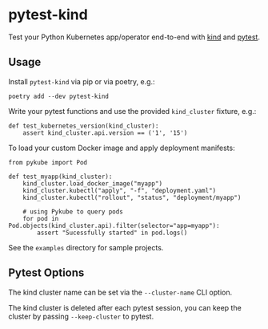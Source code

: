 # pytest-kind

Test your Python Kubernetes app/operator end-to-end with [kind](https://kind.sigs.k8s.io/) and [pytest](https://pytest.org).

## Usage

Install `pytest-kind` via pip or via poetry, e.g.:

```
poetry add --dev pytest-kind
```

Write your pytest functions and use the provided `kind_cluster` fixture, e.g.:

```
def test_kubernetes_version(kind_cluster):
    assert kind_cluster.api.version == ('1', '15')
```

To load your custom Docker image and apply deployment manifests:

```
from pykube import Pod

def test_myapp(kind_cluster):
    kind_cluster.load_docker_image("myapp")
    kind_cluster.kubectl("apply", "-f", "deployment.yaml")
    kind_cluster.kubectl("rollout", "status", "deployment/myapp")

    # using Pykube to query pods
    for pod in Pod.objects(kind_cluster.api).filter(selector="app=myapp"):
        assert "Sucessfully started" in pod.logs()
```

See the `examples` directory for sample projects.

## Pytest Options

The kind cluster name can be set via the `--cluster-name` CLI option.

The kind cluster is deleted after each pytest session, you can keep the cluster by passing `--keep-cluster` to pytest.
